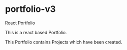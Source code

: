 # portfolio-v3

React Portfolio

This is a react based Portfolio. 

This Portfolio contains Projects which have been created.